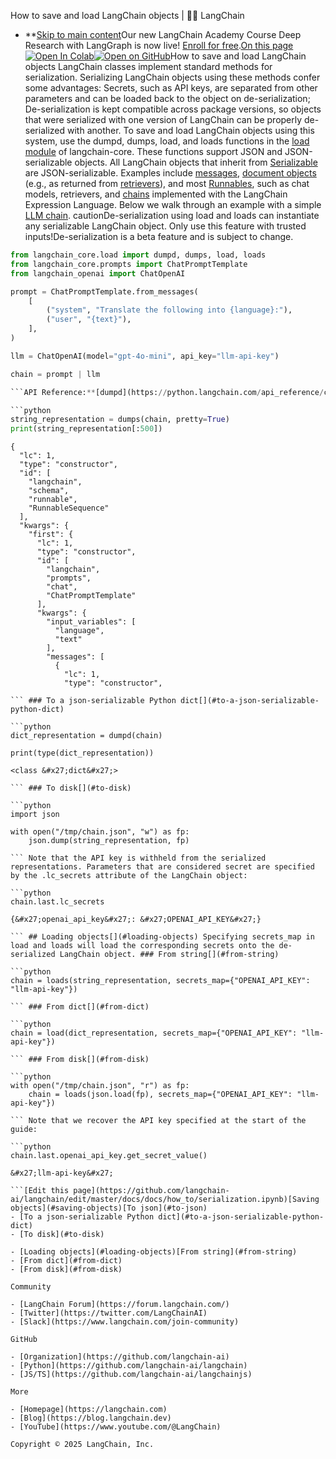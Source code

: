 How to save and load LangChain objects | 🦜️🔗 LangChain
- **[Skip to main content](#__docusaurus_skipToContent_fallback)Our new LangChain Academy Course Deep Research with LangGraph is now live! [Enroll for free](https://academy.langchain.com/courses/deep-research-with-langgraph/?utm_medium=internal&utm_source=docs&utm_campaign=q3-2025_deep-research-course_co).[On this page![Open In Colab ](https://colab.research.google.com/assets/colab-badge.svg)](https://colab.research.google.com/github/langchain-ai/langchain/blob/master/docs/docs/how_to/serialization.ipynb)[![Open on GitHub ](https://img.shields.io/badge/Open%20on%20GitHub-grey?logo=github&logoColor=white)](https://github.com/langchain-ai/langchain/blob/master/docs/docs/how_to/serialization.ipynb)How to save and load LangChain objects LangChain classes implement standard methods for serialization. Serializing LangChain objects using these methods confer some advantages: Secrets, such as API keys, are separated from other parameters and can be loaded back to the object on de-serialization; De-serialization is kept compatible across package versions, so objects that were serialized with one version of LangChain can be properly de-serialized with another. To save and load LangChain objects using this system, use the dumpd, dumps, load, and loads functions in the [load module](https://python.langchain.com/api_reference/core/load.html) of langchain-core. These functions support JSON and JSON-serializable objects. All LangChain objects that inherit from [Serializable](https://python.langchain.com/api_reference/core/load/langchain_core.load.serializable.Serializable.html) are JSON-serializable. Examples include [messages](https://python.langchain.com/api_reference//python/core_api_reference.html#module-langchain_core.messages), [document objects](https://python.langchain.com/api_reference/core/documents/langchain_core.documents.base.Document.html) (e.g., as returned from [retrievers](/docs/concepts/retrievers/)), and most [Runnables](/docs/concepts/lcel/), such as chat models, retrievers, and [chains](/docs/how_to/sequence/) implemented with the LangChain Expression Language. Below we walk through an example with a simple [LLM chain](/docs/tutorials/llm_chain/). cautionDe-serialization using load and loads can instantiate any serializable LangChain object. Only use this feature with trusted inputs!De-serialization is a beta feature and is subject to change.

```python
from langchain_core.load import dumpd, dumps, load, loads
from langchain_core.prompts import ChatPromptTemplate
from langchain_openai import ChatOpenAI

prompt = ChatPromptTemplate.from_messages(
    [
        ("system", "Translate the following into {language}:"),
        ("user", "{text}"),
    ],
)

llm = ChatOpenAI(model="gpt-4o-mini", api_key="llm-api-key")

chain = prompt | llm

```API Reference:**[dumpd](https://python.langchain.com/api_reference/core/load/langchain_core.load.dump.dumpd.html) | [dumps](https://python.langchain.com/api_reference/core/load/langchain_core.load.dump.dumps.html) | [load](https://python.langchain.com/api_reference/core/load/langchain_core.load.load.load.html) | [loads](https://python.langchain.com/api_reference/core/load/langchain_core.load.load.loads.html) | [ChatPromptTemplate](https://python.langchain.com/api_reference/core/prompts/langchain_core.prompts.chat.ChatPromptTemplate.html) ## Saving objects[​](#saving-objects) ### To json[​](#to-json)

```python
string_representation = dumps(chain, pretty=True)
print(string_representation[:500])

```

```output
{
  "lc": 1,
  "type": "constructor",
  "id": [
    "langchain",
    "schema",
    "runnable",
    "RunnableSequence"
  ],
  "kwargs": {
    "first": {
      "lc": 1,
      "type": "constructor",
      "id": [
        "langchain",
        "prompts",
        "chat",
        "ChatPromptTemplate"
      ],
      "kwargs": {
        "input_variables": [
          "language",
          "text"
        ],
        "messages": [
          {
            "lc": 1,
            "type": "constructor",

``` ### To a json-serializable Python dict[​](#to-a-json-serializable-python-dict)

```python
dict_representation = dumpd(chain)

print(type(dict_representation))

```

```output
<class &#x27;dict&#x27;>

``` ### To disk[​](#to-disk)

```python
import json

with open("/tmp/chain.json", "w") as fp:
    json.dump(string_representation, fp)

``` Note that the API key is withheld from the serialized representations. Parameters that are considered secret are specified by the .lc_secrets attribute of the LangChain object:

```python
chain.last.lc_secrets

```

```output
{&#x27;openai_api_key&#x27;: &#x27;OPENAI_API_KEY&#x27;}

``` ## Loading objects[​](#loading-objects) Specifying secrets_map in load and loads will load the corresponding secrets onto the de-serialized LangChain object. ### From string[​](#from-string)

```python
chain = loads(string_representation, secrets_map={"OPENAI_API_KEY": "llm-api-key"})

``` ### From dict[​](#from-dict)

```python
chain = load(dict_representation, secrets_map={"OPENAI_API_KEY": "llm-api-key"})

``` ### From disk[​](#from-disk)

```python
with open("/tmp/chain.json", "r") as fp:
    chain = loads(json.load(fp), secrets_map={"OPENAI_API_KEY": "llm-api-key"})

``` Note that we recover the API key specified at the start of the guide:

```python
chain.last.openai_api_key.get_secret_value()

```

```output
&#x27;llm-api-key&#x27;

```[Edit this page](https://github.com/langchain-ai/langchain/edit/master/docs/docs/how_to/serialization.ipynb)[Saving objects](#saving-objects)[To json](#to-json)
- [To a json-serializable Python dict](#to-a-json-serializable-python-dict)
- [To disk](#to-disk)

- [Loading objects](#loading-objects)[From string](#from-string)
- [From dict](#from-dict)
- [From disk](#from-disk)

Community

- [LangChain Forum](https://forum.langchain.com/)
- [Twitter](https://twitter.com/LangChainAI)
- [Slack](https://www.langchain.com/join-community)

GitHub

- [Organization](https://github.com/langchain-ai)
- [Python](https://github.com/langchain-ai/langchain)
- [JS/TS](https://github.com/langchain-ai/langchainjs)

More

- [Homepage](https://langchain.com)
- [Blog](https://blog.langchain.dev)
- [YouTube](https://www.youtube.com/@LangChain)

Copyright © 2025 LangChain, Inc.